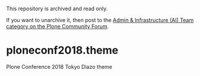 This repository is archived and read only.

If you want to unarchive it, then post to the [Admin & Infrastructure (AI) Team category on the Plone Community Forum](https://community.plone.org/c/aiteam/55).

# ploneconf2018.theme
Plone Conference 2018 Tokyo Diazo theme
